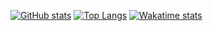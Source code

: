[![GitHub stats](https://github-readme-stats.vercel.app/api?username=bubuntux&count_private=true&show_icons=true&theme=tokyonight)](https://github.com/bubuntux/) 
[![Top Langs](https://github-readme-stats.vercel.app/api/top-langs/?username=bubuntux&layout=compact&show_icons=true&theme=tokyonight)](https://github.com/bubuntux/)
[![Wakatime stats](https://github-readme-stats.vercel.app/api/wakatime?username=bubuntux&show_icons=true&theme=tokyonight)](https://wakatime.com/@bubuntux)


<!--
Here are some ideas to get you started:

- 🔭 I’m currently working on ...
- 🌱 I’m currently learning ...
- 👯 I’m looking to collaborate on ...
- 🤔 I’m looking for help with ...
- 💬 Ask me about ...
- 📫 How to reach me: ...
- 😄 Pronouns: ...
- ⚡ Fun fact: ...
-->
